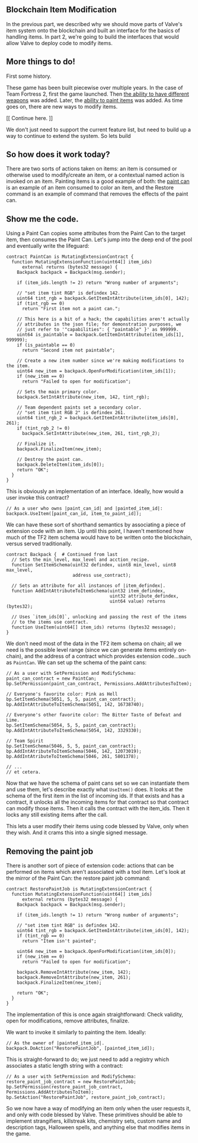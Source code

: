 Blockchain Item Modification
----------------------------

In the previous part, we described why we should move parts of Valve's item system onto the blockchain and built an interface for the basics of handling items. In part 2, we're going to build the interfaces that would allow Valve to deploy code to modify items.

## More things to do!

First some history.

These game has been built piecewise over multiple years. In the case of Team Fortress 2, first the game launched. Then [the ability to have different weapons][goldrush] was added. Later, the [ability to paint items][mannconomy] was added. As time goes on, there are new ways to modify items.

[[ Continue here. ]]

We don't just need to support the current feature list, but need to build up a way to continue to extend the system. So lets build 

[goldrush]: https://wiki.teamfortress.com/wiki/Gold_Rush_Update
[mannconomy]: https://wiki.teamfortress.com/wiki/Mann-Conomy_Update

## So how does it work today?

There are two sorts of actions taken on items: an item is consumed or otherwise used to modify/create an item, or a contextual named action is invoked on an item. Painting items is a good example of both: the [paint can][pc] is an example of an item consumed to color an item, and the Restore command is an example of command that removes the effects of the paint can.

[pc]: https://wiki.teamfortress.com/wiki/Paint_Can

## Show me the code.

Using a Paint Can copies some attributes from the Paint Can to the target item, then consumes the Paint Can. Let's jump into the deep end of the pool and eventually write the lifeguard:

```
contract PaintCan is MutatingExtensionContract {
  function MutatingExtensionFunction(uint64[] item_ids)
      external returns (bytes32 message) {
    Backpack backpack = Backpack(msg.sender);

    if (item_ids.length != 2) return "Wrong number of arguments";

    // "set item tint RGB" is defindex 142.
    uint64 tint_rgb = backpack.GetItemIntAttribute(item_ids[0], 142);
    if (tint_rgb == 0)
      return "First item not a paint can.";

    // This here is a bit of a hack; the capabilities aren't actually
    // attributes in the json file; for demonstration purposes, we
    // just refer to '"capabilities": { "paintable" }' as 999999.
    uint64 is_paintable = backpack.GetItemIntAttribute(item_ids[1], 999999);
    if (is_paintable == 0)
      return "Second item not paintable";

    // Create a new item number since we're making modifications to the item.
    uint64 new_item = backpack.OpenForModification(item_ids[1]);
    if (new_item == 0)
      return "Failed to open for modification";

    // Sets the main primary color.
    backpack.SetIntAttribute(new_item, 142, tint_rgb);

    // Team dependent paints set a secondary color.
    // "set item tint RGB 2" is defindex 261.
    uint64 tint_rgb_2 = backpack.GetItemIntAttribute(item_ids[0], 261);
    if (tint_rgb_2 != 0)
      backpack.SetIntAttribute(new_item, 261, tint_rgb_2);

    // Finalize it.
    backpack.FinalizeItem(new_item);

    // Destroy the paint can.
    backpack.DeleteItem(item_ids[0]);
    return "OK";
  }
}
```

This is obviously an implementation of an interface. Ideally, how would a user invoke this contract?

```
// As a user who owns |paint_can_id| and |painted_item_id|:
backpack.UseItem([paint_can_id, item_to_paint_id]);
```

We can have these sort of shorthand semantics by associating a piece of extension code with an item. Up until this point, I haven't mentioned how much of the TF2 item schema would have to be written onto the blockchain, versus served traditionally.

```
contract Backpack {  # Continued from last
  // Sets the min_level, max_level and acction_recipe.
  function SetItemSchema(uint32 defindex, uint8 min_level, uint8 max_level,
                         address use_contract);

  // Sets an attribute for all instances of |item_defindex|.
  function AddIntAttributeToItemSchema(uint32 item_defindex,
                                       uint32 attribute_defindex,
                                       uint64 value) returns (bytes32);

  // Uses `item_ids[0]`, unlocking and passing the rest of the items
  // to the items use contract.
  function UseItem(uint64[] item_ids) returns (bytes32 message);
}
```

We don't need most of the data in the TF2 item schema on chain; all we need is the possible level range (since we can generate items entirely on-chain), and the address of a contract which provides extension code...such as `PaintCan`. We can set up the schema of the paint cans:

```
// As a user with SetPermission and ModifySchema:
paint_can_contract = new PaintCan;
bp.SetPermission(paint_can_contract, Permissions.AddAttributesToItem);

// Everyone's favorite color: Pink as Hell
bp.SetItemSchema(5051, 5, 5, paint_can_contract);
bp.AddIntAttributeToItemSchema(5051, 142, 16738740);

// Everyone's other favorite color: The Bitter Taste of Defeat and Lime.
bp.SetItemSchema(5054, 5, 5, paint_can_contract);
bp.AddIntAttributeToItemSchema(5054, 142, 3329330);

// Team Spirit
bp.SetItemSchema(5046, 5, 5, paint_can_contract);
bp.AddIntAtributeToItemSchema(5046, 142, 12073019);
bp.AddIntAtributeToItemSchema(5046, 261, 5801378);

// ...
// et cetera.
```

Now that we have the schema of paint cans set so we can instantiate them and use them, let's describe exactly what `UseItem()` does. It looks at the schema of the first item in the list of incoming ids. If that exists and has a contract, it unlocks all the incoming items for that contract so that contract can modify those items. Then it calls the contract with the item_ids. Then it locks any still existing items after the call.

This lets a user modify their items using code blessed by Valve, only when they wish. And it crams this into a single signed message.

## Removing the paint job

There is another sort of piece of extension code: actions that can be performed on items which aren't associated with a tool item. Let's look at the mirror of the Paint Can: the restore paint job command:

```
contract RestorePaintJob is MutatingExtensionContract {
  function MutatingExtensionFunction(uint64[] item_ids)
      external returns (bytes32 message) {
    Backpack backpack = Backpack(msg.sender);

    if (item_ids.length != 1) return "Wrong number of arguments";

    // "set item tint RGB" is defindex 142.
    uint64 tint_rgb = backpack.GetItemIntAttribute(item_ids[0], 142);
    if (tint_rgb == 0)
      return "Item isn't painted";

    uint64 new_item = backpack.OpenForModification(item_ids[0]);
    if (new_item == 0)
      return "Failed to open for modification";

    backpack.RemoveIntAttribute(new_item, 142);
    backpack.RemoveIntAttribute(new_item, 261);
    backpack.FinalizeItem(new_item);

    return "OK";
  }
}
```

The implementation of this is once again straightforward: Check validity, open for modifications, remove attributes, finalize.

We want to invoke it similarly to painting the item. Ideally:

```
// As the owner of |painted_item_id|.
backpack.DoAction("RestorePaintJob", [painted_item_id]);
```

This is straight-forward to do; we just need to add a registry which associates a static length string with a contract:

```
// As a user with SetPermission and ModifySchema:
restore_paint_job_contract = new RestorePaintJob;
bp.SetPermission(restore_paint_job_contract, Permissions.AddAttributesToItem);
bp.SetAction("RestorePaintJob", restore_paint_job_contract);
```

So we now have a way of modifying an item only when the user requests it, and only with code blessed by Valve. These primitives should be able to implement strangifiers, killstreak kits, chemistry sets, custom name and description tags, Halloween spells, and anything else that modifies items in the game.
